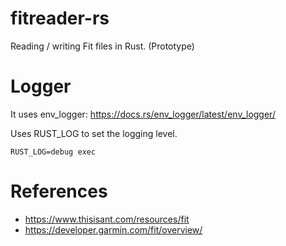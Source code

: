# fitreader-rs
Reading / writing Fit files in Rust. (Prototype)

# Logger
It uses env_logger: https://docs.rs/env_logger/latest/env_logger/

Uses RUST_LOG to set the logging level.

```shell
RUST_LOG=debug exec
```

# References

* https://www.thisisant.com/resources/fit
* https://developer.garmin.com/fit/overview/

